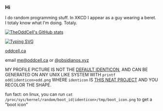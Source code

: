 ### Hi
I do random programming stuff. In XKCD I appear as a guy wearing a beret. I totaly know what I'm doing. Totaly.

[![TheOddCell's GitHub stats](https://github-readme-stats.vercel.app/api?username=TheOddCell)](https://github.com/anuraghazra/github-readme-stats)

[![Typing SVG](https://readme-typing-svg.demolab.com?font=Cascadia+Code&pause=1000&random=true&width=435&separator=%3C&lines=-%3E+This+is+my+prompt.+++%2Fhome%2Fodd%3Csudo+apt+install+fonts-cascadia-code;sudo+pacman+-S+kitty;sudo+dnf+install+hyprland%3CBedrock+linux+go+brrrrrrrrrr%3CNixOS+go+brrrrrrread%3Chaha+3+ssds%3Cbuss%3A%2F%2F+has+proven+to+NOT+be+the+future+of+webdev%3CThe+terminal+just+works+trust+me+bro%3CHow+to+install+Gentoo+101%3CI+don't+use+arch+btw%3Cbro%3Cmanually+made+TUIs+are+the+future+for+apps%3Chow+to+exit+vim+pls+help+me+pls+plsplsplpsl)](https://git.io/typing-svg)

[oddcell.ca](https://oddcell.ca)


email [me@oddcell.ca](mailto:me@oddcell.ca) or [@obsidianos.xyz](mailto:odd@obsidianos.xyz)

MY PROFILE PICTURE IS NOT THE [DEFAULT IDENTICON](https://github.com/identicons/theoddcell.png), AND CAN BE GENERATED ON ANY UNIX LIKE SYSTEM WITH `printf odd|identicon>odd.png` WHERE `identicon` IS [THIS NEAT PROJECT](https://github.com/dgraham/identicon) AND YOU RECOLOR THE SHAPE.

fun fact: on linux, you can run `cat /proc/sys/kernel/random/boot_id|identicon>/tmp/boot_icon.png` to get a "boot icon"

